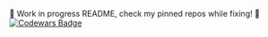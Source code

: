 🚧 Work in progress README, check my pinned repos while fixing! 🚧
[![Codewars Badge](https://www.codewars.com/users/Alesbe/badges/large)](https://www.codewars.com/users/Alesbe)


<!--
**alesbe/alesbe** is a ✨ _special_ ✨ repository because its `README.md` (this file) appears on your GitHub profile.

Here are some ideas to get you started:

- 🔭 I’m currently working on ...
- 🌱 I’m currently learning ...
- 👯 I’m looking to collaborate on ...
- 🤔 I’m looking for help with ...
- 💬 Ask me about ...
- 📫 How to reach me: ...
- 😄 Pronouns: ...
- ⚡ Fun fact: ...
-->
